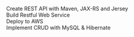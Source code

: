 Create REST API with Maven, JAX-RS and Jersey  
Build Restful Web Service  
Deploy to AWS  
Implement CRUD with MySQL & Hibernate  
